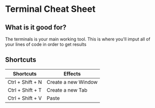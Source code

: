 # Terminal Cheat Sheet

## What is it good for?

The terminals is your main working tool. This is where you'll imput
all of your lines of code in order to get results

## Shortcuts

|    Shortcuts     |  Effects  |
| :--------------: | ------- |
| Ctrl + Shift + N | Create a new Window |
| Ctrl + Shift + T | Create a new Tab |
| Ctrl + Shift + V | Paste |
